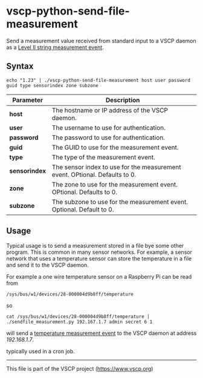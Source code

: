 # vscp-python-send-file-measurement

Send a measurement value received from standard input to a VSCP daemon as a [Level II string measurement event](https://grodansparadis.github.io/vscp-doc-spec/#/./class2.measurement_str).

## Syntax

```
echo "1.23" | ./vscp-python-send-file-measurement host user password guid type sensorindex zone subzone
```

| Parameter | Description |
| --------- | ----------- |
| **host** | The hostname or IP address of the VSCP daemon. |
| **user** | The username to use for authentication. |
| **password** | The password to use for authentication. |
| **guid** | The GUID to use for the measurement event. |
| **type** | The type of the measurement event. |
| **sensorindex** | The sensor index to use for the measurement event. OPtional. Defaults to 0. |
| **zone** | The zone to use for the measurement event. OPtional. Defaults to 0. |
| **subzone** | The subzone to use for the measurement event. Optional. Default to 0. |

## Usage

Typical usage is to send a measurement stored in a file bye some other program. This is common in many sensor networks. For example, a sensor network that uses a temperature sensor can store the temperature in a file and send it to the VSCP daemon.

For example a one wire temperature sensor on a Raspberry Pi can be read from 

```
/sys/bus/w1/devices/28-000004d9b8ff/temperature
```
so 

```
cat /sys/bus/w1/devices/28-000004d9b8ff/temperature | ./sendfile_measurement.py 192.167.1.7 admin secret 6 1
```

will send a [temperature measurement event](https://grodansparadis.github.io/vscp-doc-spec/#/./class2.measurement_str?id=type6) to the VSCP daemon at address _192.168.1.7_. 

typically used in a cron job.

----

This file is part of the VSCP project (https://www.vscp.org)



